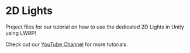 # 2D Lights
Project files for our tutorial on how to use the dedicated 2D Lights in Unity using LWRP!

Check out our [YouTube Channel](http://youtube.com/brackeys) for more tutorials.